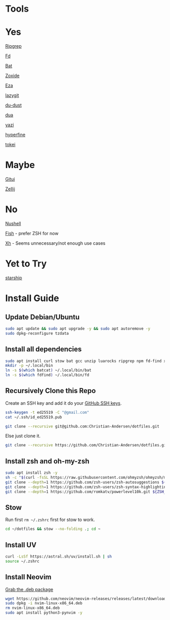 # Tools

# Yes

[Ripgrep](https://github.com/BurntSushi/ripgrep)

[Fd](https://github.com/sharkdp/fd)

[Bat](https://github.com/sharkdp/bat)

[Zoxide](https://github.com/ajeetdsouza/zoxide)

[Eza](https://github.com/eza-community/eza)

[lazygit](https://github.com/jesseduffield/lazygit)

[du-dust](https://github.com/bootandy/dust?tab=readme-ov-file)

[dua](https://github.com/Byron/dua-cli)

[yazi](https://github.com/sxyazi/yazi)

[hyperfine](https://github.com/sharkdp/hyperfine)

[tokei](https://github.com/XAMPPRocky/tokei)

# Maybe

[Gitui](https://github.com/gitui-org/gitui)

[Zellij](https://github.com/zellij-org/zellij)

# No

[Nushell](https://github.com/nushell/nushell)

[Fish](https://github.com/fish-shell/fish-shell) - prefer ZSH for now

[Xh](https://github.com/ducaale/xh) - Seems unnecessary/not enough use cases

# Yet to Try

[starship](https://github.com/starship/starship)


# Install Guide

## Update Debian/Ubuntu
```sh
sudo apt update && sudo apt upgrade -y && sudo apt autoremove -y
sudo dpkg-reconfigure tzdata
```

## Install all dependencies
```sh
sudo apt install curl stow bat gcc unzip luarocks ripgrep npm fd-find xclip fzf python3-venv python3-pip -y
mkdir -p ~/.local/bin
ln -s $(which batcat) ~/.local/bin/bat
ln -s $(which fdfind) ~/.local/bin/fd
```

## Recursively Clone this Repo
Create an SSH key and add it do your [GitHub SSH keys](https://github.com/settings/ssh/new).
```sh
ssh-keygen -t ed25519 -C "@gmail.com"
cat ~/.ssh/id_ed25519.pub
```
```sh
git clone --recursive git@github.com:Christian-Andersen/dotfiles.git
```
Else just clone it.
```sh
git clone --recursive https://github.com/Christian-Andersen/dotfiles.git
```

## Install zsh and oh-my-zsh
```sh
sudo apt install zsh -y
sh -c "$(curl -fsSL https://raw.githubusercontent.com/ohmyzsh/ohmyzsh/master/tools/install.sh)"
git clone --depth=1 https://github.com/zsh-users/zsh-autosuggestions ${ZSH_CUSTOM:-$HOME/.oh-my-zsh/custom}/plugins/zsh-autosuggestions
git clone --depth=1 https://github.com/zsh-users/zsh-syntax-highlighting.git ${ZSH_CUSTOM:-$HOME/.oh-my-zsh/custom}/plugins/zsh-syntax-highlighting
git clone --depth=1 https://github.com/romkatv/powerlevel10k.git ${ZSH_CUSTOM:-$HOME/.oh-my-zsh/custom}/themes/powerlevel10k
```

## Stow
Run first `rm ~/.zshrc` first for stow to work.
```sh
cd ~/dotfiles && stow --no-folding .; cd ~
```

## Install UV
```sh
curl -LsSf https://astral.sh/uv/install.sh | sh
source ~/.zshrc
```

## Install Neovim
[Grab the .deb package](https://github.com/neovim/neovim-releases/releases/latest)
```sh
wget https://github.com/neovim/neovim-releases/releases/latest/download/nvim-linux-x86_64.deb
sudo dpkg -i nvim-linux-x86_64.deb
rm nvim-linux-x86_64.deb
sudo apt install python3-pynvim -y
```

